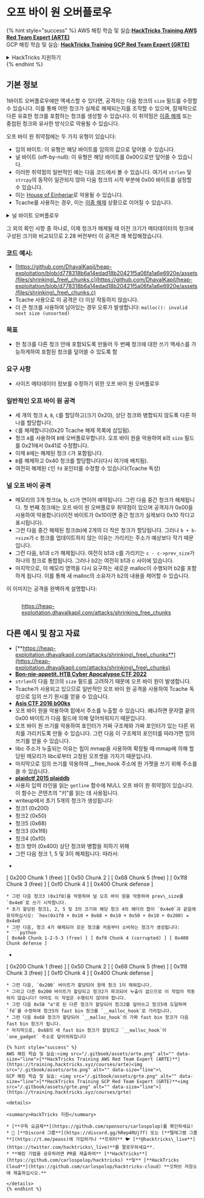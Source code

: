 # 오프 바이 원 오버플로우

{% hint style="success" %}
AWS 해킹 학습 및 실습:<img src="/.gitbook/assets/arte.png" alt="" data-size="line">[**HackTricks Training AWS Red Team Expert (ARTE)**](https://training.hacktricks.xyz/courses/arte)<img src="/.gitbook/assets/arte.png" alt="" data-size="line">\
GCP 해킹 학습 및 실습: <img src="/.gitbook/assets/grte.png" alt="" data-size="line">[**HackTricks Training GCP Red Team Expert (GRTE)**<img src="/.gitbook/assets/grte.png" alt="" data-size="line">](https://training.hacktricks.xyz/courses/grte)

<details>

<summary>HackTricks 지원하기</summary>

* [**구독 요금제**](https://github.com/sponsors/carlospolop)를 확인하세요!
* 💬 [**디스코드 그룹**](https://discord.gg/hRep4RUj7f)에 가입하거나 [**텔레그램 그룹**](https://t.me/peass)에 참여하거나 **트위터** 🐦 [**@hacktricks\_live**](https://twitter.com/hacktricks\_live)**를 팔로우하세요.**
* [**HackTricks**](https://github.com/carlospolop/hacktricks) 및 [**HackTricks Cloud**](https://github.com/carlospolop/hacktricks-cloud) 깃허브 저장소에 PR을 제출하여 해킹 트릭을 공유하세요.

</details>
{% endhint %}

## 기본 정보

1바이트 오버플로우에만 액세스할 수 있다면, 공격자는 다음 청크의 `size` 필드를 수정할 수 있습니다. 이를 통해 어떤 청크가 실제로 해제되는지를 조작할 수 있으며, 잠재적으로 다른 유효한 청크를 포함하는 청크를 생성할 수 있습니다. 이 취약점은 [이중 해제](double-free.md) 또는 중첩된 청크와 유사한 방식으로 악용될 수 있습니다.

오프 바이 원 취약점에는 두 가지 유형이 있습니다:

* 임의 바이트: 이 유형은 해당 바이트를 임의의 값으로 덮어쓸 수 있습니다.
* 널 바이트 (off-by-null): 이 유형은 해당 바이트를 0x00으로만 덮어쓸 수 있습니다.
* 이러한 취약점의 일반적인 예는 다음 코드에서 볼 수 있습니다. 여기서 `strlen` 및 `strcpy`의 동작이 일관되지 않아 다음 청크의 시작 부분에 0x00 바이트를 설정할 수 있습니다.
* 이는 [House of Einherjar](house-of-einherjar.md)로 악용될 수 있습니다.
* Tcache를 사용하는 경우, 이는 [이중 해제](double-free.md) 상황으로 이어질 수 있습니다.

<details>

<summary>널 바이트 오버플로우</summary>
```c
// From https://ctf-wiki.mahaloz.re/pwn/linux/glibc-heap/off_by_one/
int main(void)
{
char buffer[40]="";
void *chunk1;
chunk1 = malloc(24);
puts("Get Input");
gets(buffer);
if(strlen(buffer)==24)
{
strcpy(chunk1,buffer);
}
return 0;
}
```
</details>

그 외의 확인 사항 중 하나로, 이제 청크가 해제될 때 이전 크기가 메타데이터의 청크에 구성된 크기와 비교되므로 2.28 버전부터 이 공격은 꽤 복잡해졌습니다.

### 코드 예시:

* [https://github.com/DhavalKapil/heap-exploitation/blob/d778318b6a14edad18b20421f5a06fa1a6e6920e/assets/files/shrinking\_free\_chunks.c](https://github.com/DhavalKapil/heap-exploitation/blob/d778318b6a14edad18b20421f5a06fa1a6e6920e/assets/files/shrinking\_free\_chunks.c)
* Tcache 사용으로 이 공격은 더 이상 작동하지 않습니다.
* 더 큰 청크를 사용하여 남아있는 경우 오류가 발생합니다: `malloc(): invalid next size (unsorted)`

### 목표

* 한 청크를 다른 청크 안에 포함되도록 만들어 두 번째 청크에 대한 쓰기 액세스를 가능하게하여 포함된 청크를 덮어쓸 수 있도록 함

### 요구 사항

* 사이즈 메타데이터 정보를 수정하기 위한 오프 바이 원 오버플로우

### 일반적인 오프 바이 원 공격

* 세 개의 청크 `A`, `B`, `C`를 할당하고(크기 0x20), 상단 청크와 병합되지 않도록 다른 하나를 할당합니다.
* `C`를 해제합니다(0x20 Tcache 해제 목록에 삽입됨).
* 청크 `A`를 사용하여 `B`에 오버플로우합니다. 오프 바이 원을 악용하여 `B`의 `size` 필드를 0x21에서 0x41로 수정합니다.
* 이제 `B`에는 해제된 청크 `C`가 포함됩니다.
* `B`를 해제하고 0x40 청크를 할당합니다(다시 여기에 배치됨).
* 여전히 해제된 `C`인 `fd` 포인터를 수정할 수 있습니다(Tcache 독성)

### 널 오프 바이 공격

* 메모리의 3개 청크(a, b, c)가 연이어 예약됩니다. 그런 다음 중간 청크가 해제됩니다. 첫 번째 청크에는 오프 바이 원 오버플로우 취약점이 있으며 공격자가 0x00을 사용하여 악용합니다(이전 바이트가 0x10이면 중간 청크가 실제보다 0x10 작다고 표시됩니다).
* 그런 다음 중간 해제된 청크(b)에 2개의 더 작은 청크가 할당됩니다. 그러나 `b + b->size`가 c 청크를 업데이트하지 않는 이유는 가리키는 주소가 예상보다 작기 때문입니다.
* 그런 다음, b1과 c가 해제됩니다. 여전히 b1과 c를 가리키는 `c - c->prev_size`가 하나의 청크로 통합됩니다. 그러나 b2는 여전히 b1과 c 사이에 있습니다.
* 마지막으로, 이 메모리 영역을 다시 요구하는 새로운 malloc이 수행되어 b2를 포함하게 됩니다. 이를 통해 새 malloc의 소유자가 b2의 내용을 제어할 수 있습니다.

이 이미지는 공격을 완벽하게 설명합니다:

<figure><img src="../../.gitbook/assets/image (1247).png" alt=""><figcaption><p><a href="https://heap-exploitation.dhavalkapil.com/attacks/shrinking_free_chunks">https://heap-exploitation.dhavalkapil.com/attacks/shrinking_free_chunks</a></p></figcaption></figure>

## 다른 예시 및 참고 자료

* [**https://heap-exploitation.dhavalkapil.com/attacks/shrinking\_free\_chunks**](https://heap-exploitation.dhavalkapil.com/attacks/shrinking\_free\_chunks)
* [**Bon-nie-appetit. HTB Cyber Apocalypse CTF 2022**](https://7rocky.github.io/en/ctf/htb-challenges/pwn/bon-nie-appetit/)
* `strlen`이 다음 청크의 `size` 필드를 고려하기 때문에 오프 바이 원이 발생합니다.
* Tcache가 사용되고 있으므로 일반적인 오프 바이 원 공격을 사용하여 Tcache 독성으로 임의 쓰기 원시를 얻을 수 있습니다.
* [**Asis CTF 2016 b00ks**](https://ctf-wiki.mahaloz.re/pwn/linux/glibc-heap/off\_by\_one/#1-asis-ctf-2016-b00ks)
* 오프 바이 원을 악용하여 힙에서 주소를 누출할 수 있습니다. 왜냐하면 문자열 끝의 0x00 바이트가 다음 필드에 의해 덮어씌워지기 때문입니다.
* 오프 바이 원 쓰기를 악용하여 포인터가 가짜 구조체와 가짜 포인터가 있는 다른 위치를 가리키도록 만들 수 있습니다. 그런 다음 이 구조체의 포인터를 따라가면 임의 쓰기를 얻을 수 있습니다.
* libc 주소가 누출되는 이유는 힙이 mmap을 사용하여 확장될 때 mmap에 의해 할당된 메모리가 libc로부터 고정된 오프셋을 가지기 때문입니다.
* 마지막으로 임의 쓰기를 악용하여 \_\_free\_hook 주소에 원 가젯을 쓰기 위해 주소를 쓸 수 있습니다.
* [**plaidctf 2015 plaiddb**](https://ctf-wiki.mahaloz.re/pwn/linux/glibc-heap/off\_by\_one/#instance-2-plaidctf-2015-plaiddb)
* 사용자 입력 라인을 읽는 `getline` 함수에 NULL 오프 바이 원 취약점이 있습니다. 이 함수는 콘텐츠의 "키"를 읽는 데 사용됩니다.
* writeup에서 초기 5개의 청크가 생성됩니다:
* 청크1 (0x200)
* 청크2 (0x50)
* 청크5 (0x68)
* 청크3 (0x1f8)
* 청크4 (0xf0)
* 청크 방어 (0x400) 상단 청크와 병합을 피하기 위해
* 그런 다음 청크 1, 5 및 3이 해제됩니다. 따라서:
* ```python
[ 0x200 Chunk 1 (free) ] [ 0x50 Chunk 2 ] [ 0x68 Chunk 5 (free) ] [ 0x1f8 Chunk 3 (free) ] [ 0xf0 Chunk 4 ] [ 0x400 Chunk defense ]
```
* 그런 다음 청크3 (0x1f8)을 악용하여 널 오프 바이 원을 악용하여 prev\_size를 `0x4e0`로 쓰기 시작합니다.
* 초기 할당된 청크1, 2, 5 및 3의 크기와 해당 청크 4의 헤더의 합이 `0x4e0`과 같음에 유의하십시오: `hex(0x1f8 + 0x10 + 0x68 + 0x10 + 0x50 + 0x10 + 0x200) = 0x4e0`
* 그런 다음, 청크 4가 해제되어 모든 청크를 처음부터 소비하는 청크가 생성됩니다:
* ```python
[ 0x4e0 Chunk 1-2-5-3 (free) ] [ 0xf0 Chunk 4 (corrupted) ] [ 0x400 Chunk defense ]
```
* ```python
[ 0x200 Chunk 1 (free) ] [ 0x50 Chunk 2 ] [ 0x68 Chunk 5 (free) ] [ 0x1f8 Chunk 3 (free) ] [ 0xf0 Chunk 4 ] [ 0x400 Chunk defense ]
```
* 그런 다음, `0x200` 바이트가 할당되어 원래 청크 1이 채워집니다.
* 그리고 다른 0x200 바이트가 할당되고 청크2가 파괴되어 누출이 없으므로 이 작업이 작동하지 않습니다? 아마도 이 작업은 수행되지 않아야 합니다.
* 그런 다음 0x58 "a"로 된 다른 청크가 할당되어 청크2를 덮어쓰고 청크5에 도달하며 `fd`를 수정하여 청크5의 fast bin 청크를 `__malloc_hook`로 가리킵니다.
* 그런 다음 0x68 청크가 할당되어 `__malloc_hook`의 가짜 fast bin 청크가 다음 fast bin 청크가 됩니다.
* 마지막으로, 0x68의 새 fast bin 청크가 할당되고 `__malloc_hook`이 `one_gadget` 주소로 덮어씌워집니다

{% hint style="success" %}
AWS 해킹 학습 및 실습:<img src="/.gitbook/assets/arte.png" alt="" data-size="line">[**HackTricks Training AWS Red Team Expert (ARTE)**](https://training.hacktricks.xyz/courses/arte)<img src="/.gitbook/assets/arte.png" alt="" data-size="line">\
GCP 해킹 학습 및 실습: <img src="/.gitbook/assets/grte.png" alt="" data-size="line">[**HackTricks Training GCP Red Team Expert (GRTE)**<img src="/.gitbook/assets/grte.png" alt="" data-size="line">](https://training.hacktricks.xyz/courses/grte)

<details>

<summary>HackTricks 지원</summary>

* [**구독 요금제**](https://github.com/sponsors/carlospolop)를 확인하세요!
* 💬 [**Discord 그룹**](https://discord.gg/hRep4RUj7f) 또는 [**텔레그램 그룹**](https://t.me/peass)에 가입하거나 **트위터** 🐦 [**@hacktricks\_live**](https://twitter.com/hacktricks\_live)**를 팔로우하세요**.
* **해킹 기법을 공유하려면 PR을 제출하여** [**HackTricks**](https://github.com/carlospolop/hacktricks) **및** [**HackTricks Cloud**](https://github.com/carlospolop/hacktricks-cloud) **깃허브 저장소에 제출하십시오.**

</details>
{% endhint %}

